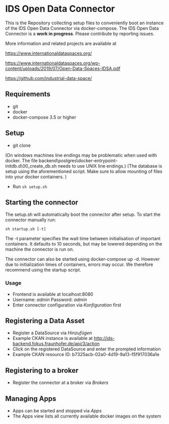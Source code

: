 # IDS Open Data Connector

This is the Repository collecting setup files to conveniently boot an instance of the IDS Open Data Connector via docker-compose.
The IDS Open Data Connector is a **work in progress**. Please contribute by reporting issues.

More information and related projects are available at

https://www.internationaldataspaces.org/

https://www.internationaldataspaces.org/wp-content/uploads/2019/07/Open-Data-Spaces-IDSA.pdf

https://github.com/industrial-data-space/

## Requirements
* git
* docker
* docker-compose 3.5 or higher

## Setup
* git clone

(On windows machines line endings may be problematic when used with docker. The file backend\postgres\docker-entrypoint-initdb.d\00_create_db.sh needs to use UNIX line endings.)
(The database is setup using the aforementioned script. Make sure to allow mounting of files into your docker containers. )

* Run ```sh setup.sh```

## Starting the connector

The setup.sh will automatically boot the connector after setup.
To start the connector manually run:

```sh startup.sh [-t]``` 

The -t parameter specifies the wait time between initialisation of important containers. It defaults to 10 seconds, but may be lowered depending on the machine the connector is run on.

The connector can also be started using docker-compose up -d. However due to initialization times of containers, errors may occur. We therefore recommend using the startup script.


### Usage
* Frontend is available at localhost:8080
* Username: *admin* Password: *admin*
* Enter connector configuration via *Konfiguration* first

## Registering a Data Asset
* Register a DataSource via *Hinzufügen*
* Example CKAN instance is available at http://ids-backend.fokus.fraunhofer.de/api/3/action
* Click on the registered DataSource and enter the prompted information
* Example CKAN resource ID: b7325acb-02a0-4d19-9a13-f5f917036a1e

## Registering to a broker
* Register the connector at a broker via *Brokers*

## Managing Apps
* Apps can be started and stopped via *Apps*
* The Apps view lists all currently available docker images on the system
